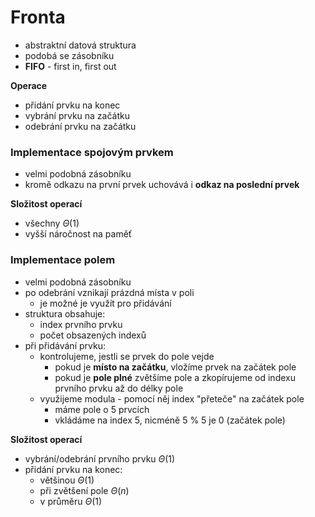 # Fronta

- abstraktní datová struktura
- podobá se zásobníku
- **FIFO** - first in, first out

**Operace**
- přidání prvku na konec
- vybrání prvku na začátku
- odebrání prvku na začátku

### Implementace spojovým prvkem

- velmi podobná zásobníku
- kromě odkazu na první prvek uchovává i **odkaz na poslední prvek**

**Složitost operací**
- všechny $\Theta(1)$
- vyšší náročnost na paměť

### Implementace polem

- velmi podobná zásobníku
- po odebrání vznikají prázdná místa v poli
	- je možné je využít pro přidávání
- struktura obsahuje:
	- index prvního prvku
	- počet obsazených indexů
- při přidávání prvku:
	- kontrolujeme, jestli se prvek do pole vejde
		- pokud je **místo na začátku**, vložíme prvek na začátek pole
		- pokud je **pole plné** zvětšíme pole a zkopírujeme od indexu prvního prvku až do délky pole
	- využijeme modula - pomocí něj index "přeteče" na začátek pole
		- máme pole o 5 prvcích
		- vkládáme na index 5, nicméně 5 % 5 je 0 (začátek pole)

**Složitost operací**
- vybrání/odebrání prvního prvku $\Theta(1)$
- přidání prvku na konec:
	- většinou $\Theta(1)$
	- při zvětšení pole $\Theta(n)$
	- v průměru $\Theta(1)$